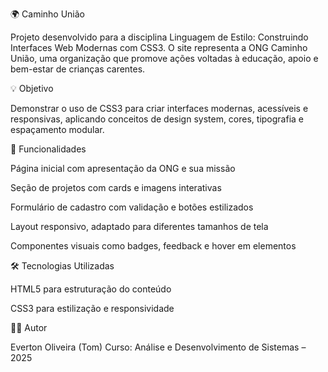 🌍 Caminho União

Projeto desenvolvido para a disciplina Linguagem de Estilo: Construindo Interfaces Web Modernas com CSS3.
O site representa a ONG Caminho União, uma organização que promove ações voltadas à educação, apoio e bem-estar de crianças carentes.

💡 Objetivo

Demonstrar o uso de CSS3 para criar interfaces modernas, acessíveis e responsivas, aplicando conceitos de design system, cores, tipografia e espaçamento modular.

🧩 Funcionalidades

Página inicial com apresentação da ONG e sua missão

Seção de projetos com cards e imagens interativas

Formulário de cadastro com validação e botões estilizados

Layout responsivo, adaptado para diferentes tamanhos de tela

Componentes visuais como badges, feedback e hover em elementos

🛠️ Tecnologias Utilizadas

HTML5 para estruturação do conteúdo

CSS3 para estilização e responsividade

👨‍💻 Autor

Everton Oliveira (Tom)
Curso: Análise e Desenvolvimento de Sistemas – 2025
